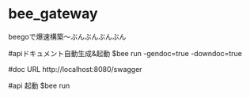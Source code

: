 # bee_gateway
beegoで爆速構築〜ぶんぶんぶんぶん

#apiドキュメント自動生成&起動
$bee run -gendoc=true -downdoc=true 

#doc URL
http://localhost:8080/swagger

#api 起動
$bee run
